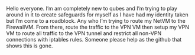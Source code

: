 Hello everyone. I’m am completely new to qubes and I’m trying to play around in it to create safeguards for myself as I have had my identity taken but I’m come to a roadblock. Any who I’m trying to route my NetVM to the FirewallVM. From there, route the traffic to the VPN VM then setup my VPN VM to route all traffic to the VPN tunnel and restrict all non-VPN connections with iptables rules. Someone please help as the github that shows this is gone.
